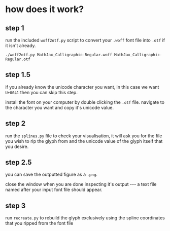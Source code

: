 # how does it work?

## step 1
run the included `woff2otf.py` script to convert your `.woff` font file into `.otf` if it isn't already.

```
./woff2otf.py MathJax_Calligraphic-Regular.woff MathJax_Calligraphic-Regular.otf
```

## step 1.5

if you already know the unicode character you want, in this case we want `U+0041` then you can skip this step.

install the font on your computer by double clicking the `.otf` file. navigate to the character you want and copy it's unicode value.

## step 2

run the `splines.py` file to check your visualisation, it will ask you for the file you wish to rip the glyph from and the unicode value of the glyph itself that you desire.

## step 2.5

you can save the outputted figure as a `.png`. 

close the window when you are done inspecting it's output --- a text file named after your input font file should appear.

## step 3

run `recreate.py` to rebuild the glyph exclusively using the spline coordinates that you ripped from the font file
